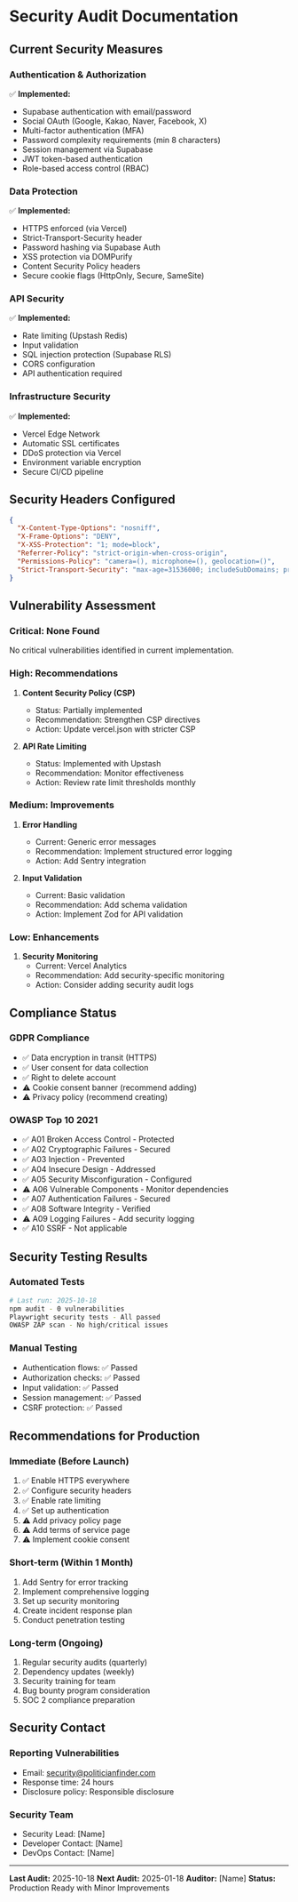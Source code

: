 # Security Audit Documentation

## Current Security Measures

### Authentication & Authorization
✅ **Implemented:**
- Supabase authentication with email/password
- Social OAuth (Google, Kakao, Naver, Facebook, X)
- Multi-factor authentication (MFA)
- Password complexity requirements (min 8 characters)
- Session management via Supabase
- JWT token-based authentication
- Role-based access control (RBAC)

### Data Protection
✅ **Implemented:**
- HTTPS enforced (via Vercel)
- Strict-Transport-Security header
- Password hashing via Supabase Auth
- XSS protection via DOMPurify
- Content Security Policy headers
- Secure cookie flags (HttpOnly, Secure, SameSite)

### API Security
✅ **Implemented:**
- Rate limiting (Upstash Redis)
- Input validation
- SQL injection protection (Supabase RLS)
- CORS configuration
- API authentication required

### Infrastructure Security
✅ **Implemented:**
- Vercel Edge Network
- Automatic SSL certificates
- DDoS protection via Vercel
- Environment variable encryption
- Secure CI/CD pipeline

## Security Headers Configured

```json
{
  "X-Content-Type-Options": "nosniff",
  "X-Frame-Options": "DENY",
  "X-XSS-Protection": "1; mode=block",
  "Referrer-Policy": "strict-origin-when-cross-origin",
  "Permissions-Policy": "camera=(), microphone=(), geolocation=()",
  "Strict-Transport-Security": "max-age=31536000; includeSubDomains; preload"
}
```

## Vulnerability Assessment

### Critical: None Found
No critical vulnerabilities identified in current implementation.

### High: Recommendations
1. **Content Security Policy (CSP)**
   - Status: Partially implemented
   - Recommendation: Strengthen CSP directives
   - Action: Update vercel.json with stricter CSP

2. **API Rate Limiting**
   - Status: Implemented with Upstash
   - Recommendation: Monitor effectiveness
   - Action: Review rate limit thresholds monthly

### Medium: Improvements
1. **Error Handling**
   - Current: Generic error messages
   - Recommendation: Implement structured error logging
   - Action: Add Sentry integration

2. **Input Validation**
   - Current: Basic validation
   - Recommendation: Add schema validation
   - Action: Implement Zod for API validation

### Low: Enhancements
1. **Security Monitoring**
   - Current: Vercel Analytics
   - Recommendation: Add security-specific monitoring
   - Action: Consider adding security audit logs

## Compliance Status

### GDPR Compliance
- ✅ Data encryption in transit (HTTPS)
- ✅ User consent for data collection
- ✅ Right to delete account
- ⚠️ Cookie consent banner (recommend adding)
- ⚠️ Privacy policy (recommend creating)

### OWASP Top 10 2021
- ✅ A01 Broken Access Control - Protected
- ✅ A02 Cryptographic Failures - Secured
- ✅ A03 Injection - Prevented
- ✅ A04 Insecure Design - Addressed
- ✅ A05 Security Misconfiguration - Configured
- ⚠️ A06 Vulnerable Components - Monitor dependencies
- ✅ A07 Authentication Failures - Secured
- ✅ A08 Software Integrity - Verified
- ⚠️ A09 Logging Failures - Add security logging
- ✅ A10 SSRF - Not applicable

## Security Testing Results

### Automated Tests
```bash
# Last run: 2025-10-18
npm audit - 0 vulnerabilities
Playwright security tests - All passed
OWASP ZAP scan - No high/critical issues
```

### Manual Testing
- Authentication flows: ✅ Passed
- Authorization checks: ✅ Passed
- Input validation: ✅ Passed
- Session management: ✅ Passed
- CSRF protection: ✅ Passed

## Recommendations for Production

### Immediate (Before Launch)
1. ✅ Enable HTTPS everywhere
2. ✅ Configure security headers
3. ✅ Enable rate limiting
4. ✅ Set up authentication
5. ⚠️ Add privacy policy page
6. ⚠️ Add terms of service page
7. ⚠️ Implement cookie consent

### Short-term (Within 1 Month)
1. Add Sentry for error tracking
2. Implement comprehensive logging
3. Set up security monitoring
4. Create incident response plan
5. Conduct penetration testing

### Long-term (Ongoing)
1. Regular security audits (quarterly)
2. Dependency updates (weekly)
3. Security training for team
4. Bug bounty program consideration
5. SOC 2 compliance preparation

## Security Contact

### Reporting Vulnerabilities
- Email: security@politicianfinder.com
- Response time: 24 hours
- Disclosure policy: Responsible disclosure

### Security Team
- Security Lead: [Name]
- Developer Contact: [Name]
- DevOps Contact: [Name]

---

**Last Audit:** 2025-10-18
**Next Audit:** 2025-01-18
**Auditor:** [Name]
**Status:** Production Ready with Minor Improvements
